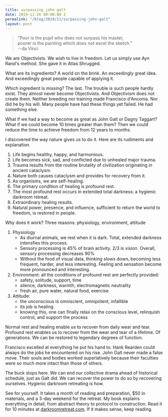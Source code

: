 ```yaml
---
title: surpassing john galt
date: 2019-11-26 00:00:00 Z
permalink: "/blog/2019/11/surpassing-john-galt"
layout: post
---
```


> "Poor is the pupil who does not surpass his master,  
poorer is the painting which does not excel the sketch."  
--da Vinci

We are Objectivists. We wish to live in freedom. Let us simply use Ayn Rand's method. She gave it in Atlas Shrugged. 

What are its ingredients? A world on the brink. An exceedingly great idea. And exceedingly great people capable of applying it. 

Which ingredient is missing? The last. The trouble is such people hardly exist. They almost never become Objectivists. And Objectivism does not create them. Neither breeding nor training made Francisco d'Anconia. Nor did he by his will. Many people have had these things yet failed. He had something else.

What if we had a way to become as great as John Galt or Dagny Taggart? What if we could become 10 times greater than them? Then we could reduce the time to achieve freedom from 12 years to months.

I discovered the way nature gives us to do it. Here are its rudiments and explanation.

1. Life begins healthy, happy, and harmonious.
2. Life becomes sick, sad, and conflicted due to unhealed major trauma.
3. Trauma results from the routine brutality of civilization originating in ancient cataclysm.
4. Nature both causes cataclysm and provides for recovery from it.
5. As organisms, we are self-healing.
6. The primary condition of healing is profound rest.
7. The most profound rest occurs in extended total darkness: a hygienic darkroom retreat.
8. Extraordinary healing results.
9. Natural power, presence, and influence, sufficient to return the world to freedom, is restored in people.

Why does it work? Three reasons: physiology, environment, attitude

1. Physiology
    - As diurnal animals, we rest when it is dark. Total, extended darkness intensfies this process.
    - Sensory processing is 45% of brain activity. 2/3 is vision. Overall, sensory processing decreases 90%
    - Without the food of visual data, thinking slows down, becoming less frequent, harder, and less interesting. Feeling and sensation become more pronounced and interesting.
2. Environment: all the conditions of profound rest are perfectly provided:
    - safety, solitude, support, time
    - silence, darkness, warmth, electromagnetic neutrality
    - fresh air, pure water, natural food, exercise
3. Attitude:
    - the unconscious is omniscient, omnipotent, infallible
    - its job is healing
    - knowing this, one can finally relax on the conscious level, relinquish control, and support the process
    
Normal rest and healing enable us to recover from daily wear and tear. Profound rest enables us to recover from the wear and tear of a lifetime. Of generations. We can be restored to legendary degrees of function. 

Francisco excelled at everything he put his hand to. Hank Rearden could always do the jobs he encountered on his rise. John Galt never made a false move. Their souls and bodies worked superlatively because their faculties were so much more intact than those of others.

The buck stops here. We can end our collective drama ahead of historical schedule, just as Galt did. We can recover the power to do so by recovering ourselves. Hygienic darkroom retreating is how.

See for yourself. It takes a month of reading and preparation, $50 in materials, and a 3-day weekend for the retreat. My book explains everything in detail, from abstract theory to protocol to construction. Read it for 10 minutes at [darkroomretreat.com](/). If it makes sense, keep reading.

